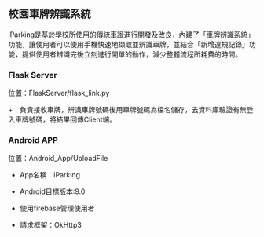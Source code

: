 ## 校園車牌辨識系統

iParking是基於學校所使用的傳統車證進行開發及改良，內建了「車牌辨識系統」功能，讓使用者可以使用手機快速地擷取並辨識車牌，並結合「新增違規記錄」功能，提供使用者辨識完後立刻進行開單的動作，減少整體流程所耗費的時間。



### Flask Server

位置：FlaskServer/flask_link.py

+　負責接收車牌，辨識車牌號碼後用車牌號碼為檔名儲存，去資料庫驗證有無登入車牌號碼，將結果回傳Client端。

### Android APP

位置：Android_App/UploadFile

+ App名稱：iParking

+ Android目標版本:9.0

+ 使用firebase管理使用者
+ 請求框架：OkHttp3
